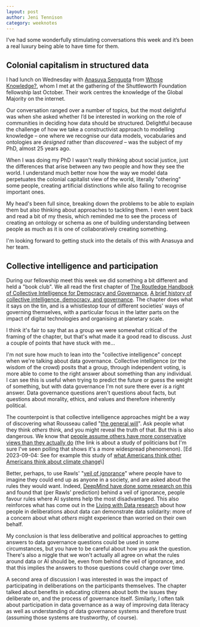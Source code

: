 ```yaml
---
layout: post
author: Jeni Tennison
category: weeknotes
---
```

I’ve had some wonderfully stimulating conversations this week and it’s been a real luxury being able to have time for them.


## Colonial capitalism in structured data

I had lunch on Wednesday with [Anasuya Sengupta](https://whoseknowledge.org/about-us/who/anasuya-sengupta/) from [Whose Knowledge?](https://whoseknowledge.org/), whom I met at the gathering of the Shuttleworth Foundation fellowship last October. Their work centres the knowledge of the Global Majority on the internet.

Our conversation ranged over a number of topics, but the most delightful was when she asked whether I’d be interested in working on the role of communities in deciding how data should be structured. Delightful because the challenge of how we take a constructivist approach to modelling knowledge – one where we recognise our data models, vocabularies and ontologies are _designed_ rather than _discovered_ – was the subject of my PhD, almost 25 years ago.

When I was doing my PhD I wasn't really thinking about social justice, just the differences that arise between any two people and how they see the world. I understand much better now how the way we model data perpetuates the colonial capitalist view of the world, literally "othering" some people, creating artificial distinctions while also failing to recognise important ones.

My head's been full since, breaking down the problems to be able to explain them but also thinking about approaches to tackling them. I even went back and read a bit of my thesis, which reminded me to see the process of creating an ontology or schema as one of building understanding between people as much as it is one of collaboratively creating something.

I'm looking forward to getting stuck into the details of this with Anasuya and her team.


## Collective intelligence and participation

During our fellowship meet this week we did something a bit different and held a "book club". We all read the first chapter of [The Routledge Handbook of Collective Intelligence for Democracy and Governance](https://www.routledge.com/The-Routledge-Handbook-of-Collective-Intelligence-for-Democracy-and-Governance/Boucher-Hallin-Paulson/p/book/9781032105550), [A brief history of collective intelligence, democracy, and governance](https://www.taylorfrancis.com/chapters/oa-edit/10.4324/9781003215929-2/brief-history-collective-intelligence-democracy-governance-lex-paulson). The chapter does what it says on the tin, and is a whistlestop tour of different societies' ways of governing themselves, with a particular focus in the latter parts on the impact of digital technologies and organising at planetary scale.

I think it's fair to say that as a group we were somewhat critical of the framing of the chapter, but that's what made it a good read to discuss. Just a couple of points that have stuck with me…

I'm not sure how much to lean into the "collective intelligence" concept when we're talking about data governance. Collective intelligence (or the wisdom of the crowd) posits that a group, through independent voting, is more able to come to the right answer about something than any individual. I can see this is useful when trying to predict the future or guess the weight of something, but with data governance I'm not sure there ever _is_ a right answer. Data governance questions aren't questions about facts, but questions about morality, ethics, and values and therefore inherently political.

The counterpoint is that collective intelligence approaches might be a way of discovering what Rousseau called "[the general will](https://en.wikipedia.org/wiki/General_will)". Ask people what they think _others_ think, and you might reveal the truth of that. But this is also dangerous. We know that [people assume others have more conservative views than they actually do](https://theconversation.com/politicians-believe-voters-to-be-more-conservative-than-they-really-are-208053) (the link is about a study of politicians but I'm sure I've seen polling that shows it's a more widespread phenomenon). \[Ed 2023-09-04: See for example this study of [what Americans think other Americans think about climate change](https://www.nature.com/articles/s41467-022-32412-y.)\]

Better, perhaps, to use Rawls' "[veil of ignorance](https://en.wikipedia.org/wiki/Original_position)" where people have to imagine they could end up as anyone in a society, and are asked about the rules they would want. Indeed, [DeepMind have done some research on this](https://www.deepmind.com/blog/how-can-we-build-human-values-into-ai) and found that (per Rawls' prediction) behind a veil of ignorance, people favour rules where AI systems help the most disadvantaged. This also reinforces what has come out in the [Living with Data research](https://livingwithdata.org/resources/data-matters-are-human-matters-summary-of-living-with-data-findings/) about how people in deliberations about data can demonstrate data solidarity: more of a concern about what _others_ might experience than worried on their own behalf.

My conclusion is that less deliberative and political approaches to getting answers to data governance questions could be used in some circumstances, but you have to be careful about how you ask the question. There's also a niggle that we won't actually all agree on what the rules around data or AI should be, even from behind the veil of ignorance, and that this implies the answers to those questions could change over time.

A second area of discussion I was interested in was the impact of participating in deliberations on the participants themselves. The chapter talked about benefits in educating citizens about both the issues they deliberate on, and the process of governance itself. Similarly, I often talk about participation in data governance as a way of improving data literacy as well as understanding of data governance systems and therefore trust (assuming those systems are trustworthy, of course).
